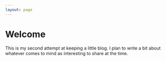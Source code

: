```yaml
---
layout: page
---
```


# Welcome

This is my second attempt at keeping a little blog. I plan to write a bit about
whatever comes to mind as interesting to share at the time.
